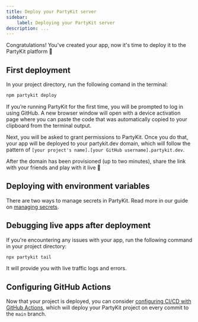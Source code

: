 ```yaml
---
title: Deploy your PartyKit server
sidebar:
    label: Deploying your PartyKit server
description: ...
---
```


Congratulations! You've created your app, now it's time to deploy it to the PartyKit platform 🎈

## First deployment

In your project directory, run the following comand in the terminal:

```bash
npm partykit deploy
```

If you’re running PartyKit for the first time, you will be prompted to log in using GitHub. A new browser window will open with a device activation page where you can paste the code that was automatically copied to your clipboard from the terminal output.

Next, you will be asked to grant permissions to PartyKit. Once you do that, your app will be deployed to your partykit.dev domain, which will follow the pattern of `[your project's name].[your GitHub username].partykit.dev`.

After the domain has been provisioned (up to two minutes), share the link with your friends and play with it live 🥳

## Deploying with environment variables

There are two ways to manage secrets in PartyKit. Read more in our guide on [managing secrets](../guides/managing-environment-variables.md).

## Debugging live apps after deployment

If you're encountering any issues with your app, run the following command in your project directory:

```ts
npx partykit tail
```

It will provide you with live traffic logs and errors.

## Configuring GitHub Actions

Now that your project is deployed, you can consider [configuring CI/CD with GitHub Actions](https://docs.partykit.io/guides/setting-up-ci-cd-with-github-actions), which will deploy your PartyKit project on every commit to the `main` branch.